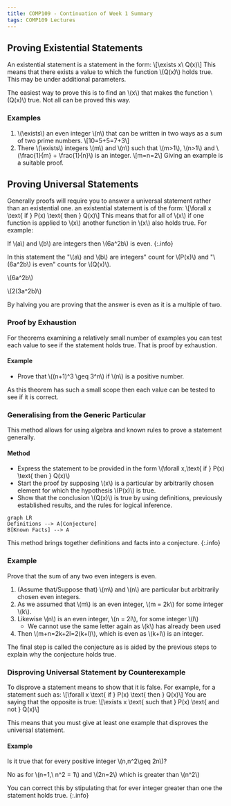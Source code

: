 ```yaml
---
title: COMP109 - Continuation of Week 1 Summary
tags: COMP109 Lectures
---
```

## Proving Existential Statements
An existential statement is a statement in the form: 
&#92;[\exists x\ Q(x)&#92;]
This means that there exists a value to which the function &#92;(Q(x)&#92;) holds true. This may be under additional parameters.

The easiest way to prove this is to find an &#92;(x&#92;) that makes the function &#92;(Q(x)&#92;) true. Not all can be proved this way. 

### Examples
1. &#92;(\exists&#92;) an even integer &#92;(n&#92;) that can be written in two ways as a sum of two prime numbers. 
	&#92;[10=5+5=7+3&#92;]
1. There &#92;(\exists&#92;) integers &#92;(m&#92;) and &#92;(n&#92;) such that &#92;(m>1&#92;), &#92;(n>1&#92;) and &#92;(\frac{1}{m} + \frac{1}{n}&#92;) is an integer.
	&#92;[m=n=2&#92;]
		Giving an example is a suitable proof.

## Proving Universal Statements
Generally proofs will require you to answer a universal statement rather than an existential one. an existential statement is of the form:
&#92;[\forall x \text{ if } P(x) \text{ then } Q(x)&#92;]
This means that for all of &#92;(x&#92;) if one function is applied to &#92;(x&#92;) another function in &#92;(x&#92;) also holds true. For example:

If &#92;(a&#92;) and &#92;(b&#92;) are integers then &#92;(6a^2b&#92;) is even.
{:.info}

In this statement the "&#92;(a&#92;) and &#92;(b&#92;) are integers" count for &#92;(P(x)&#92;) and "&#92;(6a^2b&#92;) is even" counts for &#92;(Q(x)&#92;). 

&#92;(6a^2b&#92;)  

&#92;(2(3a^2b)&#92;)

By halving you are proving that the answer is even as it is a multiple of two.

### Proof by Exhaustion
For theorems examining a relatively small number of examples you can test each value to see if the statement holds true. That is proof by exhaustion.

#### Example
* Prove that &#92;((n+1)^3 \geq 3^n&#92;) if &#92;(n&#92;) is a positive number.

As this theorem has such a small scope then each value can be tested to see if it is correct.

### Generalising from the Generic Particular
This method allows for using algebra and known rules to prove a statement generally.

#### Method
* Express the statement to be provided in the form &#92;(\forall x,\text{ if } P(x) \text{ then } Q(x)&#92;)
* Start the proof by supposing &#92;(x&#92;) is a particular by arbitrarily chosen element for which the hypothesis &#92;(P(x)&#92;) is true.
* Show that the conclusion &#92;(Q(x)&#92;) is true by using definitions, previously established results, and the rules for logical inference.

```mermaid
graph LR
Definitions --> A[Conjecture]
B[Known Facts] --> A
```

This method brings together definitions and facts into a conjecture.
{:.info}

### Example
Prove that the sum of any two even integers is even.

1. (Assume that/Suppose that) &#92;(m&#92;) and &#92;(n&#92;) are particular but arbitrarily chosen even integers.
1. As we assumed that &#92;(m&#92;) is an even integer, &#92;(m = 2k&#92;) for some integer &#92;(k&#92;). 
1. Likewise &#92;(n&#92;) is an even integer, &#92;(n = 2l&#92;), for some integer &#92;(l&#92;)
	* We cannot use the same letter again as &#92;(k&#92;) has already been used
1. Then &#92;(m+n=2k+2l=2(k+l)&#92;), which is even as &#92;(k+l&#92;) is an integer.

The final step is called the conjecture as is aided by the previous steps to explain why the conjecture holds true.

### Disproving Universal Statement by Counterexample
To disprove a statement means to show that it is false. For example, for a statement such as:
&#92;[\forall x \text{ if } P(x) \text{ then } Q(x)&#92;]
You are saying that the opposite is true:
&#92;[\exists x \text{ such that } P(x) \text{ and not } Q(x)&#92;]

This means that you must give at least one example that disproves the universal statement.

#### Example
Is it true that for every positive integer &#92;(n,n^2\geq 2n&#92;)?

No as for &#92;(n=1,\ n^2 = 1&#92;) and &#92;(2n=2&#92;) which is greater than &#92;(n^2&#92;)
		
You can correct this by stipulating that for ever integer greater than one the statement holds true.
{:.info}
